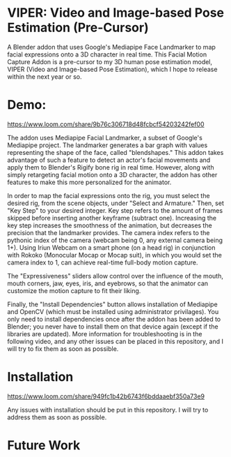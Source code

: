 # VIPER: Video and Image-based Pose Estimation (Pre-Cursor)
A Blender addon that uses Google's Mediapipe Face Landmarker to map facial expressions onto a 3D character in real time. This Facial Motion Capture Addon is a pre-cursor to my 3D human pose estimation model, VIPER (Video and Image-based Pose Estimation), which I hope to release within the next year or so.

# Demo:
https://www.loom.com/share/9b76c306718d48fcbcf54203242fef00

The addon uses Mediapipe Facial Landmarker, a subset of Google's Mediapipe project. The landmarker generates a bar graph with values representing the shape of the face, called "blendshapes." This addon takes advantage of such a feature to detect an actor's facial movements and apply them to Blender's Rigify bone rig in real time. However, along with simply retargeting facial motion onto a 3D character, the addon has other features to make this more personalized for the animator.

In order to map the facial expressions onto the rig, you must select the desired rig, from the scene objects, under "Select and Armature." Then, set "Key Step" to your desired integer. Key step refers to the amount of frames skipped before inserting another keyframe (subtract one). Increasing the key step increases the smoothness of the animation, but decreases the precision that the landmarker provides. The camera index refers to the pythonic index of the camera (webcam being 0, any external camera being 1+). Using Iriun Webcam on a smart phone (on a head rig) in conjunction with Rokoko (Monocular Mocap or Mocap suit), in which you would set the camera index to 1, can achieve real-time full-body motion capture.

The "Expressiveness" sliders allow control over the influence of the mouth, mouth corners, jaw, eyes, iris, and eyebrows, so that the animator can customize the motion capture to fit their liking.

Finally, the "Install Dependencies" button allows installation of Mediapipe and OpenCV (which must be installed using administrator privilages). You only need to install dependencies once after the addon has been added to Blender; you never have to install them on that device again (except if the libraries are updated). More information for troubleshooting is in the following video, and any other issues can be placed in this repository, and I will try to fix them as soon as possible.

# Installation
https://www.loom.com/share/949fc1b42b6743f6bddaaebf350a73e9

Any issues with installation should be put in this repository. I will try to address them as soon as possible.

# Future Work
